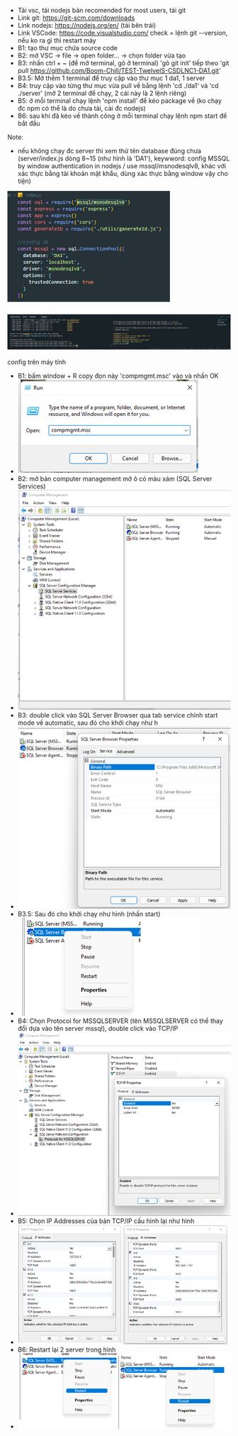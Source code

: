 - Tải vsc, tải nodejs bản recomended for most users, tải git
- Link git: https://git-scm.com/downloads
- Link nodejs: https://nodejs.org/en/ (tải bên trái) 
- Link VSCode: https://code.visualstudio.com/ check = lệnh git --version, nếu ko ra gì thì restart máy
- B1: tạo thư mục chứa source code
- B2: mở VSC -> file -> open folder... -> chọn folder vừa tạo
- B3: nhấn ctrl + ~ (để mở terminal, gõ ở terminal) 'gõ git init' tiếp theo 'git pull https://github.com/Boom-Chill/TEST-TwelveIS-CSDLNC1-DA1.git'
- B3.5: Mở thêm 1 terminal để truy cập vào thư mục 1 da1, 1 server
- B4: truy cập vào từng thư mục vừa pull về bằng lệnh 'cd ./da1' và 'cd ./server' (mở 2 terminal để chạy, 2 cái này là 2 lệnh riêng)
- B5: ở mỗi terminal chạy lệnh 'npm install' để kéo package về (ko chạy đc npm có thể là do chưa tải, cài đc nodejs)
- B6: sau khi đã kéo về thành công ở mỗi terminal chạy lệnh npm start để bắt đầu

Note: 
- nếu không chạy đc server thì xem thử tên database đúng chưa (server/index.js dòng 8~15 (như hình là 'DA1'), keywword: config MSSQL by window authentication in nodejs 
/ use mssql/msnodesqlv8, khác với xác thực bằng tài khoản mật khẩu, dùng xác thực bằng window vậy cho tiện)

![Screenshot](screenshot.png)
![Screenshot](terminal.png)

config trên máy tính 
- B1: bấm window + R copy đọn này 'compmgmt.msc' vào và nhấn OK
- ![Screenshot](cf1.png)
- B2: mở bản computer management mở ô có màu xám (SQL Server Services)
- ![Screenshot](cf2.png)
- B3: double click vào SQL Server Browser qua tab service chỉnh start mode về automatic, sau đó cho khởi chạy như h
- ![Screenshot](cf3.png)
- B3.5: Sau đó cho khởi chạy như hình (nhấn start)
- ![Screenshot](cf4.png)
- B4: Chọn Protocol for MSSQLSERVER (tên MSSQLSERVER có thể thay đổi dựa vào tên server mssql), double click vào TCP/IP 
- ![Screenshot](cf5.png)
- B5: Chọn IP Addresses của bản TCP/IP cấu hình lại như hình  
- ![Screenshot](cf6.png)
- B6: Restart lại 2 server trong hình
- ![Screenshot](cf7.png)
